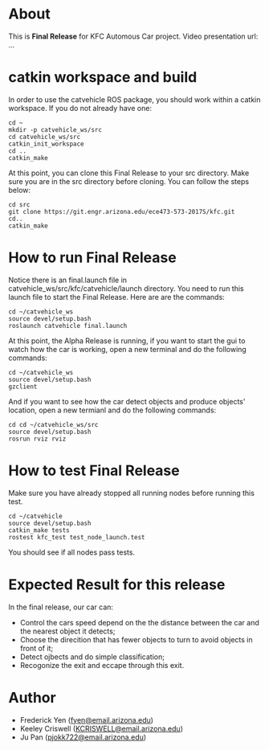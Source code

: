 # About
This is **Final Release** for KFC Automous Car project.
Video presentation url: ...

# catkin workspace and build
In order to use the catvehicle ROS package, you should work within a catkin workspace. If you do not already have one:
```
cd ~
mkdir -p catvehicle_ws/src
cd catvehicle_ws/src
catkin_init_workspace
cd ..
catkin_make
```
At this point, you can clone this Final Release to your src directory. Make sure you are in the src directory before cloning. You can follow the steps below:
```
cd src
git clone https://git.engr.arizona.edu/ece473-573-2017S/kfc.git
cd..
catkin_make
```
# How to run Final Release
Notice there is an final.launch file in catvehicle_ws/src/kfc/catvehicle/launch directory. You need to run this launch file to start the Final Release. Here are are the commands:
```
cd ~/catvehicle_ws
source devel/setup.bash
roslaunch catvehicle final.launch
```
At this point, the Alpha Release is running, if you want to start the gui to watch how the car is working, open a new terminal and do the following commands:
```
cd ~/catvehicle_ws
source devel/setup.bash
gzclient
```
And if you want to see how the car detect objects and produce objects' location, open a new termianl and do the following commands:
```
cd cd ~/catvehicle_ws/src
source devel/setup.bash
rosrun rviz rviz
```

# How to test Final Release
Make sure you have already stopped all running nodes before running this test.
```
cd ~/catvehicle
source devel/setup.bash
catkin_make tests
rostest kfc_test test_node_launch.test
```
You should see if all nodes pass tests.

# Expected Result for this release
In the final release, our car can:
* Control the cars speed depend on the the distance between the car and the nearest object it detects;
* Choose the direcition that has fewer objects to turn to avoid objects in front of it;
* Detect ojbects and do simple classification;
* Recogonize the exit and eccape through this exit.

# Author
* Frederick Yen (fyen@email.arizona.edu)
* Keeley Criswell (KCRISWELL@email.arizona.edu)
* Ju Pan (pjokk722@email.arizona.edu) 
